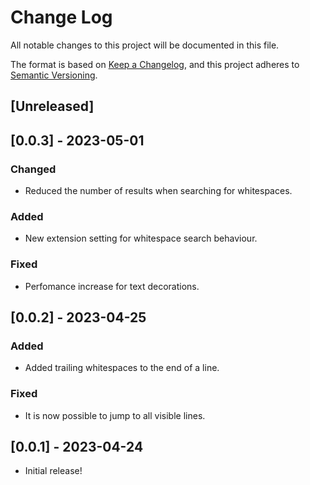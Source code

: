 # Change Log

All notable changes to this project will be documented in this file.

The format is based on [Keep a Changelog](https://keepachangelog.com/en/1.0.0/),
and this project adheres to [Semantic Versioning](https://semver.org/spec/v2.0.0.html).

## [Unreleased]

## [0.0.3] - 2023-05-01

### Changed

- Reduced the number of results when searching for whitespaces.

### Added

- New extension setting for whitespace search behaviour.

### Fixed

- Perfomance increase for text decorations.

## [0.0.2] - 2023-04-25

### Added

- Added trailing whitespaces to the end of a line.

### Fixed

- It is now possible to jump to all visible lines.

## [0.0.1] - 2023-04-24

- Initial release!
